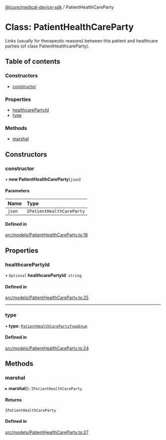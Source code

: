 [@icure/medical-device-sdk](../modules) / PatientHealthCareParty

# Class: PatientHealthCareParty

Links (usually for therapeutic reasons) between this patient and healthcare parties (of class PatientHealthcareParty).

## Table of contents

### Constructors

- [constructor](PatientHealthCareParty#constructor)

### Properties

- [healthcarePartyId](PatientHealthCareParty#healthcarepartyid)
- [type](PatientHealthCareParty#type)

### Methods

- [marshal](PatientHealthCareParty#marshal)

## Constructors

### constructor

• **new PatientHealthCareParty**(`json`)

#### Parameters

| Name | Type |
| :------ | :------ |
| `json` | `IPatientHealthCareParty` |

#### Defined in

[src/models/PatientHealthCareParty.ts:18](https://github.com/icure/icure-medical-device-js-sdk/blob/95efac3/src/models/PatientHealthCareParty.ts#L18)

## Properties

### healthcarePartyId

• `Optional` **healthcarePartyId**: `string`

#### Defined in

[src/models/PatientHealthCareParty.ts:25](https://github.com/icure/icure-medical-device-js-sdk/blob/95efac3/src/models/PatientHealthCareParty.ts#L25)

___

### type

• **type**: [`PatientHealthCarePartyTypeEnum`](../modules#patienthealthcarepartytypeenum)

#### Defined in

[src/models/PatientHealthCareParty.ts:24](https://github.com/icure/icure-medical-device-js-sdk/blob/95efac3/src/models/PatientHealthCareParty.ts#L24)

## Methods

### marshal

▸ **marshal**(): `IPatientHealthCareParty`

#### Returns

`IPatientHealthCareParty`

#### Defined in

[src/models/PatientHealthCareParty.ts:27](https://github.com/icure/icure-medical-device-js-sdk/blob/95efac3/src/models/PatientHealthCareParty.ts#L27)
